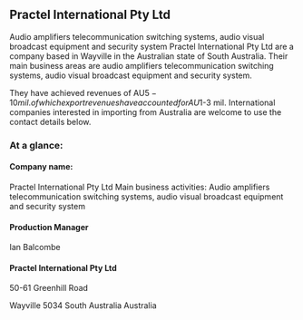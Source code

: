 
## Practel International Pty Ltd
Audio amplifiers telecommunication switching systems, audio visual broadcast equipment and security system
Practel International Pty Ltd are a company based in Wayville in the Australian state of South Australia. Their main business areas are audio amplifiers telecommunication switching systems, audio visual broadcast equipment and security system.

They have achieved revenues of AU$5-10 mil. of which export revenues have accounted for AU$1-3 mil. International companies interested in importing from Australia are welcome to use the contact details below.

### At a glance:
#### Company name: 
Practel International Pty Ltd
Main business activities: Audio amplifiers telecommunication switching systems, audio visual broadcast equipment and security system

#### Production Manager
Ian Balcombe

#### Practel International Pty Ltd
50-61 Greenhill Road

Wayville 5034
South Australia
Australia
